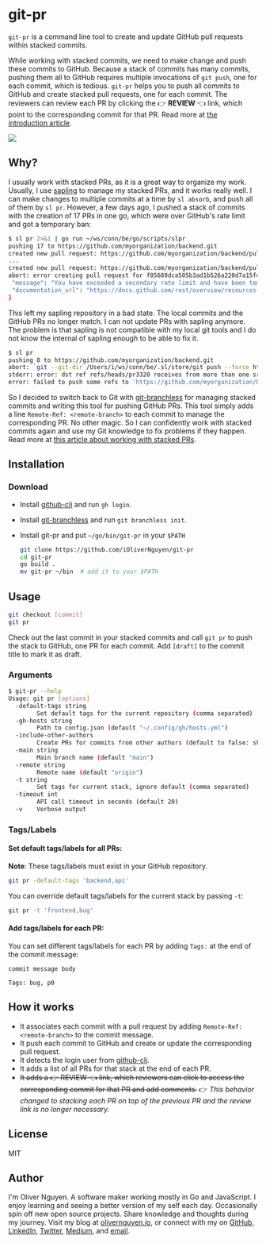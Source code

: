 # git-pr

`git-pr` is a command line tool to create and update GitHub pull requests within stacked commits.

While working with stacked commits, we need to make change and push these commits to GitHub. Because a stack of commits
has many commits, pushing them all to GitHub requires multiple invocations of `git push`, one for each commit, which is
tedious. `git-pr` helps you to push all commits to GitHub and create stacked pull requests, one for each commit. The
reviewers can review each PR by clicking the 👉 **REVIEW** 👈 link, which point to the corresponding commit for that
PR. Read more at [the introduction article](https://olivernguyen.io/w/stacked.prs).

![](1.png)

## Why?

I usually work with stacked PRs, as it is a great way to organize my work. Usually, I use
[sapling](https://olivernguyen.io/w/sapling/) to manage my stacked PRs, and it works really well. I can make changes
to multiple commits at a time by `sl absorb`, and push all of them by `sl pr`. However, a few days ago, I pushed a stack
of commits with the creation of 17 PRs in one go, which were over GitHub's rate limit and got a temporary ban:

```sh
$ sl pr 2>&1 | go run ~/ws/conn/be/go/scripts/slpr
pushing 17 to https://github.com/myorganization/backend.git
created new pull request: https://github.com/myorganization/backend/pull/3310
...
created new pull request: https://github.com/myorganization/backend/pull/3319
abort: error creating pull request for f05689dca505b3ad1b526a220d7a15f46b4a9511: {
 "message": "You have exceeded a secondary rate limit and have been temporarily blocked from content creation. Please retry your request again later.",
 "documentation_url": "https://docs.github.com/rest/overview/resources-in-the-rest-api#secondary-rate-limits"
}
```

This left my sapling repository in a bad state. The local commits and the GitHub PRs no longer match. I can not update
PRs with sapling anymore. The problem is that sapling is not compatible with my local git tools and I do not know the
internal of sapling enough to be able to fix it.

```sh
$ sl pr
pushing 8 to https://github.com/myorganization/backend.git
abort: `git --git-dir /Users/i/ws/conn/be/.sl/store/git push --force https://github.com/myorganization/backend.git 447c5d073cbadd4bcc251bf8bcd46d9ec4f728bd:refs/heads/pr3320 3f0d1e3103e5246e29806f44b87f4e9289749202:refs/heads/pr3320 7403ecce2590066177a23923bbd509598fe32781:refs/heads/pr3321 8750722250395b8d7e5a2e624a5c65a42ee817e0:refs/heads/pr3322 b543123ebadcca0b1de95293fd551752e1fa0c43:refs/heads/pr3323 263fde607355872bb47305168bf1907d673b0249:refs/heads/pr3324 5b590681dbe1394b7cae9a7d1e9f823205da3cc7:refs/heads/pr3325 17137b286aa5376615a77e58f3ef71bf02a3398f:refs/heads/pr3326` failed with exit code 1: stdout:
stderr: error: dst ref refs/heads/pr3320 receives from more than one src
error: failed to push some refs to 'https://github.com/myorganization/backend.git'
```

So I decided to switch back to Git with [git-branchless](https://github.com/arxanas/git-branchless) for managing stacked
commits and writing this tool for pushing GitHub PRs. This tool simply adds a line `Remote-Ref: <remote-branch>` to each
commit to manage the corresponding PR. No other magic. So I can confidently work with stacked commits again and use my
Git knowledge to fix problems if they happen. Read more at [this article about working with stacked
PRs](https://olivernguyen.io/w/stacked.prs).

## Installation

### Download

- Install [github-cli](https://cli.github.com/) and run `gh login`.
- Install [git-branchless](https://github.com/arxanas/git-branchless) and run `git branchless init`.
- Install git-pr and put `~/go/bin/git-pr` in your `$PATH`

  ```sh
  git clone https://github.com/iOliverNguyen/git-pr
  cd git-pr
  go build .
  mv git-pr ~/bin  # add it to your $PATH
  ```

## Usage

```sh
git checkout [commit]
git pr
```

Check out the last commit in your stacked commits and call `git pr` to push the stack to GitHub, one PR for each commit.
Add `[draft]` to the commit title to mark it as draft.

### Arguments

```sh
$ git-pr --help
Usage: git pr [options]
  -default-tags string
    	Set default tags for the current repository (comma separated)
  -gh-hosts string
    	Path to config.json (default "~/.config/gh/hosts.yml")
  -include-other-authors
    	Create PRs for commits from other authors (default to false: skip)
  -main string
    	Main branch name (default "main")
  -remote string
    	Remote name (default "origin")
  -t string
    	Set tags for current stack, ignore default (comma separated)
  -timeout int
    	API call timeout in seconds (default 20)
  -v	Verbose output
```

### Tags/Labels

#### Set default tags/labels for all PRs:

**Note**: These tags/labels must exist in your GitHub repository.

```sh
git pr -default-tags 'backend,api'
```

You can override default tags/labels for the current stack by passing `-t`:

```sh
git pr -t 'frontend,bug'
```

#### Add tags/labels for each PR:

You can set different tags/labels for each PR by adding `Tags:` at the end of the commit message:

```
commit message body

Tags: bug, p0
```

## How it works

- It associates each commit with a pull request by adding `Remote-Ref: <remote-branch>` to the commit message.
- It push each commit to GitHub and create or update the corresponding pull request.
- It detects the login user from [github-cli](https://cli.github.com/).
- It adds a list of all PRs for that stack at the end of each PR.
- ~~It adds a 👉 REVIEW 👈 link, which reviewers can click to access the corresponding commit for that PR and add comments.~~ 👉 _This behavior changed to stacking each PR on top of the previous PR and the review link is no longer necessary._

## License

MIT

## Author

I'm Oliver Nguyen. A software maker working mostly in Go and JavaScript. I enjoy learning and seeing a better version of
my self each
day. Occasionally spin off new open source projects. Share knowledge and thoughts during my journey. Visit my blog at
[olivernguyen.io](https://olivernguyen.io), or connect with my on [GitHub](iOliverNguyen),
[LinkedIn](https://www.linkedin.com/in/iOliverNguyen/), [Twitter](https://twitter.com/_OliverNguyen),
[Medium](https://iOliverNguyen.medium.com/), and [email](iOliverNguyen@gmail.com).
